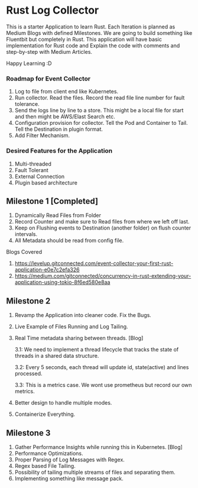 # Rust Log Collector

This is a starter Application to learn Rust. Each Iteration is planned as Medium Blogs with defined Milestones. We are going to build something like Fluentbit but completely in Rust. This application will have basic implementation for Rust code and Explain the code with comments and step-by-step with Medium Articles.

Happy Learning :D

### Roadmap for Event Collector

1. Log to file from client end like Kubernetes. 
2. Run collector. Read the files. Record the read file line number for fault tolerance.
3. Send the logs line by line to a store. This might be a local file for start and then might be AWS/Elast Search etc.
4. Configuration provision for collector. Tell the Pod and Container to Tail. Tell the Destination in plugin format. 
5. Add Filter Mechanism.

### Desired Features for the Application
1. Multi-threaded
2. Fault Tolerant
3. External Connection
4. Plugin based architecture

## Milestone 1 [Completed]
1. Dynamically Read Files from Folder
2. Record Counter and make sure to Read files from where we left off last.
3. Keep on Flushing events to Destination (another folder) on flush counter intervals.
4. All Metadata should be read from config file.

Blogs Covered
1. https://levelup.gitconnected.com/event-collector-your-first-rust-application-e0e7c2efa326 
2. https://medium.com/gitconnected/concurrency-in-rust-extending-your-application-using-tokio-8f6ed580e8aa 



## Milestone 2
1. Revamp the Application into cleaner code. Fix the Bugs.
2. Live Example of Files Running and Log Tailing.
3. Real Time metadata sharing between threads. [Blog]

    3.1:  We need to implement a thread lifecycle that tracks the state of threads in a shared data structure. 

    3.2: Every 5 seconds, each thread will update id, state(active) and lines processed.

    3.3: This is a metrics case. We wont use prometheus but record our own metrics.
4. Better design to handle multiple modes.
5. Containerize Everything.

## Milestone 3
1. Gather Performance Insights while running this in Kubernetes. [Blog]
2. Performance Optimizations.
3. Proper Parsing of Log Messages with Regex.
4. Regex based File Tailing.
5. Possibility of tailing multiple streams of files and separating them.
6. Implementing something like message pack.